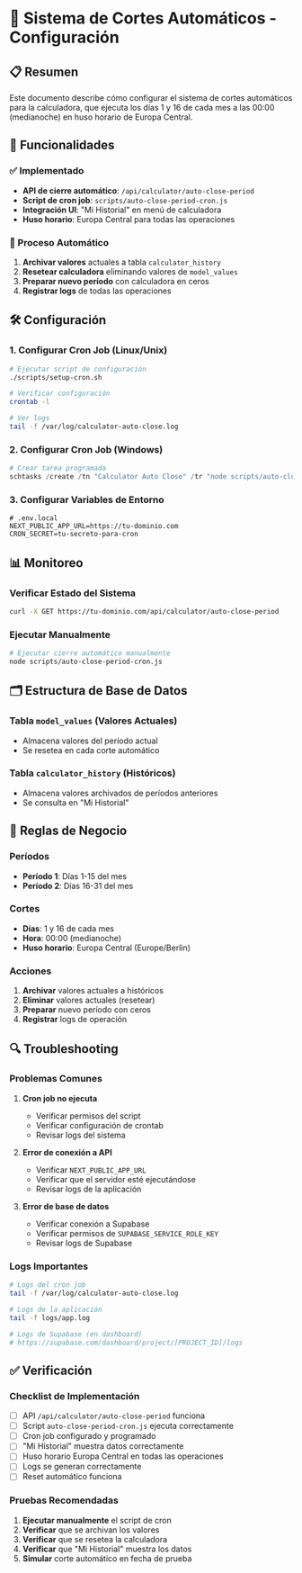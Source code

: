 # 🔄 Sistema de Cortes Automáticos - Configuración

## 📋 Resumen

Este documento describe cómo configurar el sistema de cortes automáticos para la calculadora, que ejecuta los días 1 y 16 de cada mes a las 00:00 (medianoche) en huso horario de Europa Central.

## 🎯 Funcionalidades

### ✅ Implementado
- **API de cierre automático**: `/api/calculator/auto-close-period`
- **Script de cron job**: `scripts/auto-close-period-cron.js`
- **Integración UI**: "Mi Historial" en menú de calculadora
- **Huso horario**: Europa Central para todas las operaciones

### 🔄 Proceso Automático
1. **Archivar valores** actuales a tabla `calculator_history`
2. **Resetear calculadora** eliminando valores de `model_values`
3. **Preparar nuevo período** con calculadora en ceros
4. **Registrar logs** de todas las operaciones

## 🛠️ Configuración

### 1. Configurar Cron Job (Linux/Unix)

```bash
# Ejecutar script de configuración
./scripts/setup-cron.sh

# Verificar configuración
crontab -l

# Ver logs
tail -f /var/log/calculator-auto-close.log
```

### 2. Configurar Cron Job (Windows)

```powershell
# Crear tarea programada
schtasks /create /tn "Calculator Auto Close" /tr "node scripts/auto-close-period-cron.js" /sc monthly /d 1,16 /st 00:00 /f
```

### 3. Configurar Variables de Entorno

```env
# .env.local
NEXT_PUBLIC_APP_URL=https://tu-dominio.com
CRON_SECRET=tu-secreto-para-cron
```

## 📊 Monitoreo

### Verificar Estado del Sistema
```bash
curl -X GET https://tu-dominio.com/api/calculator/auto-close-period
```

### Ejecutar Manualmente
```bash
# Ejecutar cierre automático manualmente
node scripts/auto-close-period-cron.js
```

## 🗂️ Estructura de Base de Datos

### Tabla `model_values` (Valores Actuales)
- Almacena valores del período actual
- Se resetea en cada corte automático

### Tabla `calculator_history` (Históricos)
- Almacena valores archivados de períodos anteriores
- Se consulta en "Mi Historial"

## 🎯 Reglas de Negocio

### Períodos
- **Período 1**: Días 1-15 del mes
- **Período 2**: Días 16-31 del mes

### Cortes
- **Días**: 1 y 16 de cada mes
- **Hora**: 00:00 (medianoche)
- **Huso horario**: Europa Central (Europe/Berlin)

### Acciones
1. **Archivar** valores actuales a históricos
2. **Eliminar** valores actuales (resetear)
3. **Preparar** nuevo período con ceros
4. **Registrar** logs de operación

## 🔍 Troubleshooting

### Problemas Comunes

1. **Cron job no ejecuta**
   - Verificar permisos del script
   - Verificar configuración de crontab
   - Revisar logs del sistema

2. **Error de conexión a API**
   - Verificar `NEXT_PUBLIC_APP_URL`
   - Verificar que el servidor esté ejecutándose
   - Revisar logs de la aplicación

3. **Error de base de datos**
   - Verificar conexión a Supabase
   - Verificar permisos de `SUPABASE_SERVICE_ROLE_KEY`
   - Revisar logs de Supabase

### Logs Importantes

```bash
# Logs del cron job
tail -f /var/log/calculator-auto-close.log

# Logs de la aplicación
tail -f logs/app.log

# Logs de Supabase (en dashboard)
# https://supabase.com/dashboard/project/[PROJECT_ID]/logs
```

## ✅ Verificación

### Checklist de Implementación
- [ ] API `/api/calculator/auto-close-period` funciona
- [ ] Script `auto-close-period-cron.js` ejecuta correctamente
- [ ] Cron job configurado y programado
- [ ] "Mi Historial" muestra datos correctamente
- [ ] Huso horario Europa Central en todas las operaciones
- [ ] Logs se generan correctamente
- [ ] Reset automático funciona

### Pruebas Recomendadas
1. **Ejecutar manualmente** el script de cron
2. **Verificar** que se archivan los valores
3. **Verificar** que se resetea la calculadora
4. **Verificar** que "Mi Historial" muestra los datos
5. **Simular** corte automático en fecha de prueba
